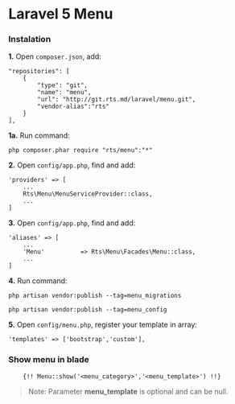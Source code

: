 # Laravel 5 Menu

### Instalation

**1.** Open `composer.json`, add:
```
"repositories": [
    {
        "type": "git",
        "name": "menu",			
	    "url": "http://git.rts.md/laravel/menu.git",
		"vendor-alias":"rts"
    }
],
```
**1a.** Run command:
```ssh
php composer.phar require "rts/menu":"*"
```

**2.** Open `config/app.php`, find and add:
```
'providers' => [
	...
	Rts\Menu\MenuServiceProvider::class,
	...
]
```
**3.** Open `config/app.php`, find and add:
```
'aliases' => [
	...
	'Menu'      	=> Rts\Menu\Facades\Menu::class,
	...
]
```

**4.** Run command:
```ssh
php artisan vendor:publish --tag=menu_migrations
```
```ssh
php artisan vendor:publish --tag=menu_config
```

**5.** Open `config/menu.php`, register your template in array:
```
'templates' => ['bootstrap','custom'],
```

### Show menu in blade
```
	{!! Menu::show('<menu_category>','<menu_template>') !!}
```
>Note: Parameter **menu_template** is optional and can be null.